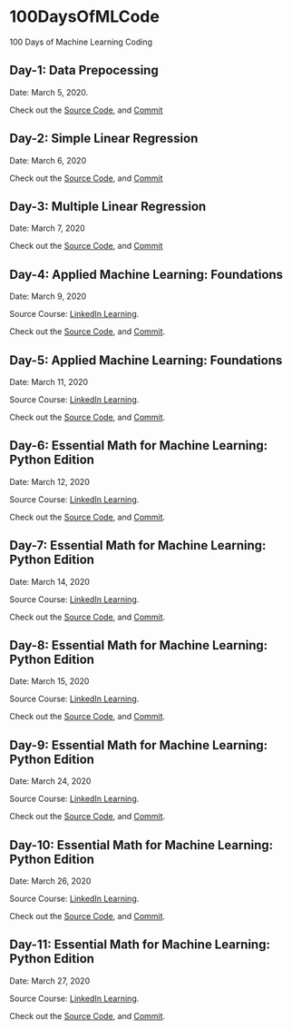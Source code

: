 # 100DaysOfMLCode

100 Days of Machine Learning Coding

## Day-1: Data Prepocessing

Date: March 5, 2020.

Check out the [Source Code](<https://github.com/moni-roy/100DaysOfMLCode/blob/master/Codes/Data Preprocessing.ipynb>), and [Commit](<https://github.com/moni-roy/100DaysOfMLCode/commit/70c579a7f253e2f66d95ebe3a65f4cdf50fa006f>)

## Day-2: Simple Linear Regression

Date: March 6, 2020

Check out the [Source Code](<https://github.com/moni-roy/100DaysOfMLCode/blob/master/Codes/Simple Linear Regression.ipynb>), and [Commit](<https://github.com/moni-roy/100DaysOfMLCode/commit/582a83a12a8be78d45cd94c44b050fdcf85c6c42>)

## Day-3: Multiple Linear Regression

Date: March 7, 2020

Check out the [Source Code](<https://github.com/moni-roy/100DaysOfMLCode/blob/master/Codes/Multiple Linear Regression.ipynb>), and [Commit](<https://github.com/moni-roy/100DaysOfMLCode/commit/efacc798b6f632b0945dc7b266f5a5d57477c435>)

## Day-4: Applied Machine Learning: Foundations

Date: March 9, 2020

Source Course: [LinkedIn Learning](https://www.linkedin.com/learning/applied-machine-learning-foundations).

Check out the [Source Code](<https://github.com/moni-roy/100DaysOfMLCode/tree/master/Codes/Applied%20Machine%20Learning:%20Foundations>), and [Commit](<https://github.com/moni-roy/100DaysOfMLCode/commit/39341bd7f99d1df00be62b4b4222b463700338f2>).

## Day-5: Applied Machine Learning: Foundations

Date: March 11, 2020

Source Course: [LinkedIn Learning](https://www.linkedin.com/learning/applied-machine-learning-foundations).

Check out the [Source Code](<https://github.com/moni-roy/100DaysOfMLCode/tree/master/Codes/Applied%20Machine%20Learning:%20Foundations>), and [Commit](<https://github.com/moni-roy/100DaysOfMLCode/commit/1fe0d068d29a3ea2eccc1618d03f408f2f83e33b>).

## Day-6: Essential Math for Machine Learning: Python Edition

Date: March 12, 2020

Source Course: [LinkedIn Learning](https://www.linkedin.com/learning/essential-math-for-machine-learning-python-edition).

Check out the [Source Code](<https://github.com/moni-roy/100DaysOfMLCode/tree/master/Codes/Essential%20Math%20for%20Machine%20Learning>), and [Commit](<https://github.com/moni-roy/100DaysOfMLCode/commit/47db338ba271fe0d90733f0916f05232213697ab>).

## Day-7: Essential Math for Machine Learning: Python Edition

Date: March 14, 2020

Source Course: [LinkedIn Learning](https://www.linkedin.com/learning/essential-math-for-machine-learning-python-edition).

Check out the [Source Code](<https://github.com/moni-roy/100DaysOfMLCode/tree/master/Codes/Essential%20Math%20for%20Machine%20Learning>), and [Commit](<https://github.com/moni-roy/100DaysOfMLCode/commit/6491521649486d060083cc2e8f07d7864f4614ed>).

## Day-8: Essential Math for Machine Learning: Python Edition

Date: March 15, 2020

Source Course: [LinkedIn Learning](https://www.linkedin.com/learning/essential-math-for-machine-learning-python-edition).

Check out the [Source Code](<https://github.com/moni-roy/100DaysOfMLCode/tree/master/Codes/Essential%20Math%20for%20Machine%20Learning>), and [Commit](<https://github.com/moni-roy/100DaysOfMLCode/commit/c0b94bdd52ebbc4cbef23cd45ed5bb2f425be916>).

## Day-9: Essential Math for Machine Learning: Python Edition

Date: March 24, 2020

Source Course: [LinkedIn Learning](https://www.linkedin.com/learning/essential-math-for-machine-learning-python-edition).

Check out the [Source Code](<https://github.com/moni-roy/100DaysOfMLCode/tree/master/Codes/Essential%20Math%20for%20Machine%20Learning>), and [Commit](<https://github.com/moni-roy/100DaysOfMLCode/commit/e8394349c07880f81c38a3647cc483a1ee23af5a>).

## Day-10: Essential Math for Machine Learning: Python Edition

Date: March 26, 2020

Source Course: [LinkedIn Learning](https://www.linkedin.com/learning/essential-math-for-machine-learning-python-edition).

Check out the [Source Code](<https://github.com/moni-roy/100DaysOfMLCode/tree/master/Codes/Essential%20Math%20for%20Machine%20Learning>), and [Commit](<https://github.com/moni-roy/100DaysOfMLCode/commit/94d496b5e72ab9664b7b82d1dfc88dc636edc0e5>).

## Day-11: Essential Math for Machine Learning: Python Edition

Date: March 27, 2020

Source Course: [LinkedIn Learning](https://www.linkedin.com/learning/essential-math-for-machine-learning-python-edition).

Check out the [Source Code](<https://github.com/moni-roy/100DaysOfMLCode/tree/master/Codes/Essential%20Math%20for%20Machine%20Learning>), and [Commit](<https://github.com/moni-roy/100DaysOfMLCode/commit/56e9e7fd0535a134285b919103134131300a89d3>).
